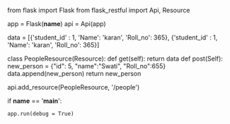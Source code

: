 from flask import Flask
from flask_restful import Api, Resource

app = Flask(__name__)
api = Api(app)

data = [{'student_id' : 1, 'Name': 'karan', 'Roll_no': 365}, 
        {'student_id' : 1, 'Name': 'karan', 'Roll_no': 365}]


class PeopleResource(Resource):
    def get(self):
        return data
    def post(Self):
        new_person = {"id": 5, "name":"Swati", "Roll_no":655}
        data.append(new_person)
        return new_person
    
api.add_resource(PeopleResource, '/people')

if __name__ == '__main__':

    app.run(debug = True)
    

